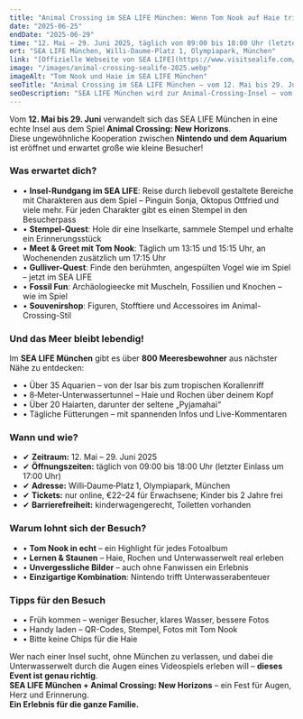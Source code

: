 ```yaml
---
title: "Animal Crossing im SEA LIFE München: Wenn Tom Nook auf Haie trifft"
date: "2025-06-25"
endDate: "2025-06-29"
time: "12. Mai – 29. Juni 2025, täglich von 09:00 bis 18:00 Uhr (letzter Einlass um 17:00 Uhr)"
ort: "SEA LIFE München, Willi‑Daume‑Platz 1, Olympiapark, München"
link: "[Offizielle Webseite von SEA LIFE](https://www.visitsealife.com/muenchen/das-erwartet-euch/termine-und-veranstaltungen/animal-crossing-new-horizons/)"
image: "/images/animal-crossing-sealife-2025.webp"
imageAlt: "Tom Nook und Haie im SEA LIFE München"
seoTitle: "Animal Crossing im SEA LIFE München – vom 12. Mai bis 29. Juni 2025"
seoDescription: "SEA LIFE München wird zur Animal-Crossing-Insel – vom 12. Mai bis 29. Juni 2025: Stempel, Quests, Tom Nook, Unterwassertunnel und über 20 Haiarten."
---
```


Vom **12. Mai bis 29. Juni** verwandelt sich das SEA LIFE München in eine echte Insel aus dem Spiel **Animal Crossing: New Horizons**.  
Diese ungewöhnliche Kooperation zwischen **Nintendo und dem Aquarium** ist eröffnet und erwartet große wie kleine Besucher!

### Was erwartet dich?

- • **Insel-Rundgang im SEA LIFE**: Reise durch liebevoll gestaltete Bereiche mit Charakteren aus dem Spiel – Pinguin Sonja, Oktopus Ottfried und viele mehr. Für jeden Charakter gibt es einen Stempel in den Besucherpass  
- • **Stempel-Quest**: Hole dir eine Inselkarte, sammele Stempel und erhalte ein Erinnerungsstück  
- • **Meet & Greet mit Tom Nook**: Täglich um 13:15 und 15:15 Uhr, an Wochenenden zusätzlich um 17:15 Uhr  
- • **Gulliver-Quest**: Finde den berühmten, angespülten Vogel wie im Spiel – jetzt im SEA LIFE  
- • **Fossil Fun**: Archäologieecke mit Muscheln, Fossilien und Knochen – wie im Spiel  
- • **Souvenirshop**: Figuren, Stofftiere und Accessoires im Animal-Crossing-Stil  

### Und das Meer bleibt lebendig!

Im **SEA LIFE München** gibt es über **800 Meeresbewohner** aus nächster Nähe zu entdecken:

- • Über 35 Aquarien – von der Isar bis zum tropischen Korallenriff  
- • 8‑Meter-Unterwassertunnel – Haie und Rochen über deinem Kopf  
- • Über 20 Haiarten, darunter der seltene „Pyjamahai“  
- • Tägliche Fütterungen – mit spannenden Infos und Live-Kommentaren  

### Wann und wie?

- ✔ **Zeitraum:** 12. Mai – 29. Juni 2025  
- ✔ **Öffnungszeiten:** täglich von 09:00 bis 18:00 Uhr (letzter Einlass um 17:00 Uhr)  
- ✔ **Adresse:** Willi‑Daume‑Platz 1, Olympiapark, München  
- ✔ **Tickets:** nur online, €22–24 für Erwachsene; Kinder bis 2 Jahre frei  
- ✔ **Barrierefreiheit:** kinderwagengerecht, Toiletten vorhanden  

### Warum lohnt sich der Besuch?

- • **Tom Nook in echt** – ein Highlight für jedes Fotoalbum  
- • **Lernen & Staunen** – Haie, Rochen und Unterwasserwelt real erleben  
- • **Unvergessliche Bilder** – auch ohne Fanwissen ein Erlebnis  
- • **Einzigartige Kombination**: Nintendo trifft Unterwasserabenteuer  

### Tipps für den Besuch

- • Früh kommen – weniger Besucher, klares Wasser, bessere Fotos  
- • Handy laden – QR-Codes, Stempel, Fotos mit Tom Nook  
- • Bitte keine Chips für die Haie  

Wer nach einer Insel sucht, ohne München zu verlassen, und dabei die Unterwasserwelt durch die Augen eines Videospiels erleben will – **dieses Event ist genau richtig**.  
**SEA LIFE München + Animal Crossing: New Horizons** – ein Fest für Augen, Herz und Erinnerung.  
**Ein Erlebnis für die ganze Familie.**
